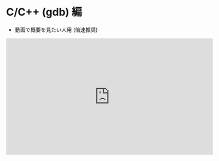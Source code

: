 # C/C++ (gdb) 編

* 動画で概要を見たい人用 (倍速推奨)

<iframe width="560" height="315" src="https://www.youtube.com/embed/ueNznLzn93k?si=_-Y6PgW2nVvPq1xy" title="YouTube video player" frameborder="0" allow="accelerometer; autoplay; clipboard-write; encrypted-media; gyroscope; picture-in-picture; web-share" referrerpolicy="strict-origin-when-cross-origin" allowfullscreen></iframe>

